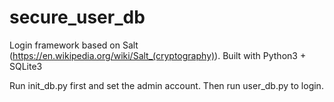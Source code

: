 # secure_user_db

Login framework based on Salt (https://en.wikipedia.org/wiki/Salt_(cryptography)).
Built with Python3 + SQLite3

Run init_db.py first and set the admin account.
Then run user_db.py to login.
